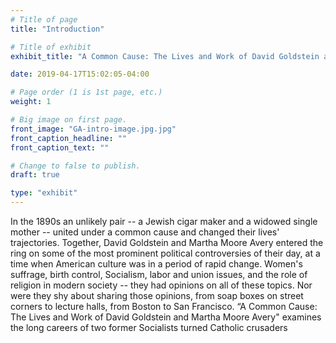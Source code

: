 ```yaml
---
# Title of page
title: "Introduction"

# Title of exhibit
exhibit_title: "A Common Cause: The Lives and Work of David Goldstein and Martha Moore Avery"

date: 2019-04-17T15:02:05-04:00

# Page order (1 is 1st page, etc.)
weight: 1 

# Big image on first page.
front_image: "GA-intro-image.jpg.jpg" 
front_caption_headline: ""
front_caption_text: ""

# Change to false to publish.
draft: true

type: "exhibit"
---
```

In the 1890s an unlikely pair -- a Jewish cigar maker and a widowed single mother -- united under a common cause and changed their lives' trajectories. Together, David Goldstein and Martha Moore Avery entered the ring on some of the most prominent political controversies of their day, at a time when American culture was in a period of rapid change. Women's suffrage, birth control, Socialism, labor and union issues, and the role of religion in modern society -- they had opinions on all of these topics. Nor were they shy about sharing those opinions, from soap boxes on street corners to lecture halls, from Boston to San Francisco. “A Common Cause: The Lives and Work of David Goldstein and Martha Moore Avery" examines the long careers of two former Socialists turned Catholic crusaders
